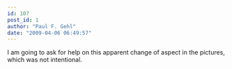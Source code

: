 ```yaml
---
id: 107
post_id: 1
author: "Paul F. Gehl"
date: "2009-04-06 06:49:57"
---
```

I am going to ask for help on this apparent change of aspect in the pictures, which was not intentional.
